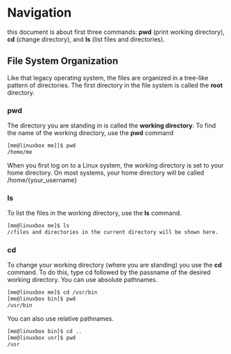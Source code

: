 # Navigation
this document is about first three commands: **pwd** (print working directory), **cd** (change directory), and **ls** (list files and directories).

## File System Organization
Like that legacy operating system, the files are organized in a tree-like pattern of directories. The first directory in the file system is called the **root** directory.

### pwd
The directory you are standing in is called the **working directory**. To find the name of the working directory, use the **pwd** command
```bash
[me@linuxbox me]]$ pwd
/home/me
```
When you first log on to a Linux system, the working directory is set to your home directory. On most systems, your home directory will be called /home/{your_username}

### ls
To list the files in the working directory, use the **ls** command.
```bash
[me@linuxbox me]$ ls
//files and directories in the current directory will be shown here.
```

### cd
To change your working directory (where you are standing) you use the **cd** command. To do this, type cd followed by the passname of the desired working directory.
You can use absolute pathnames.
```bash
[me@linuxbox me]$ cd /usr/bin
[me@linuxbox bin]$ pwd
/usr/bin
```
You can also use relative pathnames.
```bash
[me@linuxbox bin]$ cd ..
[me@linuxbox usr]$ pwd
/usr
```

<!--stackedit_data:
eyJoaXN0b3J5IjpbMTA5MDgyMTI5XX0=
-->